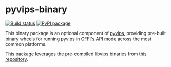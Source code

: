 # pyvips-binary

[![Build status](https://github.com/kleisauke/pyvips-binary/actions/workflows/build-release.yml/badge.svg)](https://github.com/kleisauke/pyvips-binary/actions)
[![PyPI package](https://img.shields.io/pypi/v/pyvips-binary?label=PyPI%20package)](https://pypi.org/project/pyvips-binary/)

This binary package is an optional component of [pyvips](
https://github.com/libvips/pyvips), providing pre-built binary wheels for
running pyvips in [CFFI's API mode](
https://cffi.readthedocs.io/en/stable/overview.html#abi-versus-api) across
the most common platforms.

This package leverages the pre-compiled libvips binaries from
[this repository](https://github.com/kleisauke/libvips-packaging).
